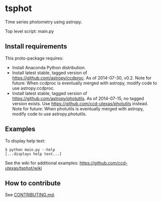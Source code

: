 # tsphot

Time series photometry using astropy.

Top level script: main.py

## Install requirements

This proto-package requires:
- Install Anaconda Python distribution.
- Install latest stable, tagged version of https://github.com/astropy/ccdproc.  As of 2014-07-30, v0.2. Note for future: When ccdproc is eventually merged with astropy, modify code to use astropy.ccdproc.
- Install latest stable, tagged version of https://github.com/astropy/photutils.  As of 2014-07-15, no tagged version exists. Use https://github.com/ccd-utexas/photutils instead. Note for future: When photutils is eventually merged with astropy, modify code to use astropy.photutils.

## Examples

To display help text:  
```
$ python main.py --help
[...displays help text...]
```

See the wiki for additional examples: https://github.com/ccd-utexas/tsphot/wiki

## How to contribute

See [CONTRIBUTING.md](CONTRIBUTING.md).

